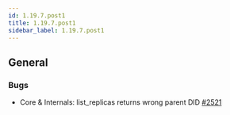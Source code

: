 ```yaml
---
id: 1.19.7.post1
title: 1.19.7.post1
sidebar_label: 1.19.7.post1
---
```



## General

### Bugs

-   Core & Internals: list_replicas returns wrong parent DID
    [\#2521](https://github.com/rucio/rucio/issues/2521)
